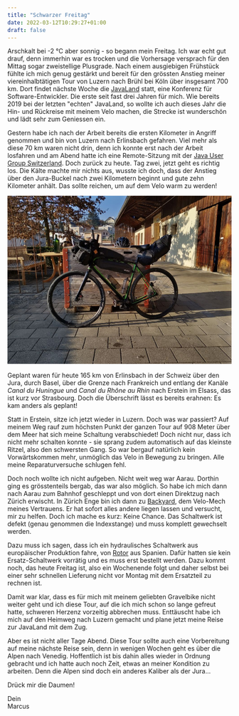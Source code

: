 ```yaml
---
title: "Schwarzer Freitag"
date: 2022-03-12T10:29:27+01:00
draft: false
---
```


Arschkalt bei -2 °C aber sonnig - so begann mein Freitag. Ich war echt gut drauf, denn immerhin war es trocken und die Vorhersage versprach für den Mittag sogar zweistellige Plusgrade. Nach einem ausgiebigen Frühstück fühlte ich mich genug gestärkt und bereit für den grössten Anstieg meiner viereinhalbtätigen Tour von Luzern nach Brühl bei Köln über insgesamt 700 km. Dort findet nächste Woche die [JavaLand](https://www.javaland.eu/de/home/) statt, eine Konferenz für Software-Entwickler. Die erste seit fast drei Jahren für mich. Wie bereits 2019 bei der letzten "echten" JavaLand, so wollte ich auch dieses Jahr die Hin- und Rückreise mit meinem Velo machen, die Strecke ist wunderschön und lädt sehr zum Geniessen ein.

Gestern habe ich nach der Arbeit bereits die ersten Kilometer in Angriff genommen und bin von Luzern nach Erlinsbach gefahren. Viel mehr als diese 70 km waren nicht drin, denn ich konnte erst nach der Arbeit losfahren und am Abend hatte ich eine Remote-Sitzung mit der [Java User Group Switzerland](https://www.jug.ch/). Doch zurück zu heute. Tag zwei, jetzt geht es richtig los. Die Kälte machte mir nichts aus, wusste ich doch, dass der Anstieg über den Jura-Buckel nach zwei Kilometern beginnt und gute zehn Kilometer anhält. Das sollte reichen, um auf dem Velo warm zu werden!

![Mein Gravelbike - gepackt und abfahrbereit](/images/blog/2022-03-12_black-friday.jpg)

Geplant waren für heute 165 km von Erlinsbach in der Schweiz über den Jura, durch Basel, über die Grenze nach Frankreich und entlang der Kanäle *Canal du Huningue* und *Canal du Rhône au Rhin* nach Erstein im Elsass, das ist kurz vor Strasbourg. Doch die Überschrift lässt es bereits erahnen: Es kam anders als geplant!

Statt in Erstein, sitze ich jetzt wieder in Luzern. Doch was war passiert? Auf meinem Weg rauf zum höchsten Punkt der ganzen Tour auf 908 Meter über dem Meer hat sich meine Schaltung verabschiedet! Doch nicht nur, dass ich nicht mehr schalten konnte - sie sprang zudem automatisch auf das kleinste Ritzel, also den schwersten Gang. So war bergauf natürlich kein Vorwärtskommen mehr, unmöglich das Velo in Bewegung zu bringen. Alle meine Reparaturversuche schlugen fehl.

Doch noch wollte ich nicht aufgeben. Nicht weit weg war Aarau. Dorthin ging es grösstenteils bergab, das war also möglich. So habe ich mich dann nach Aarau zum Bahnhof geschleppt und von dort einen Direktzug nach Zürich erwischt. In Zürich Enge bin ich dann zu [Backyard](https://www.backyard.ch/), dem Velo-Mech meines Vertrauens. Er hat sofort alles andere liegen lassen und versucht, mir zu helfen. Doch ich mache es kurz: Keine Chance. Das Schaltwerk ist defekt (genau genommen die Indexstange) und muss komplett gewechselt werden.

Dazu muss ich sagen, dass ich ein hydraulisches Schaltwerk aus europäischer Produktion fahre, von [Rotor](https://rotorbike.com/) aus Spanien. Dafür hatten sie kein Ersatz-Schaltwerk vorrätig und es muss erst bestellt werden. Dazu kommt noch, das heute Freitag ist, also ein Wochenende folgt und daher selbst bei einer sehr schnellen Lieferung nicht vor Montag mit dem Ersatzteil zu rechnen ist.

Damit war klar, dass es für mich mit meinem geliebten Gravelbike nicht weiter geht und ich diese Tour, auf die ich mich schon so lange gefreut hatte, schweren Herzenz vorzeitig abbrechen muss. Enttäuscht habe ich mich auf den Heimweg nach Luzern gemacht und plane jetzt meine Reise zur JavaLand mit dem Zug.

Aber es ist nicht aller Tage Abend. Diese Tour sollte auch eine Vorbereitung auf meine nächste Reise sein, denn in wenigen Wochen geht es über die Alpen nach Venedig. Hoffentlich ist bis dahin alles wieder in Ordnung gebracht und ich hatte auch noch Zeit, etwas an meiner Kondition zu arbeiten. Denn die Alpen sind doch ein anderes Kaliber als der Jura...

Drück mir die Daumen!

Dein  
Marcus
